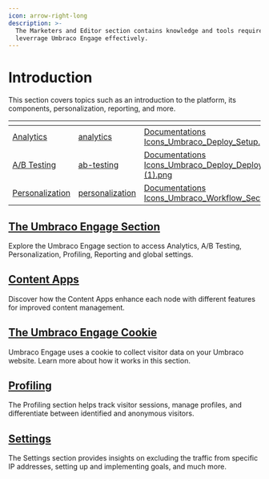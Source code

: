 ```yaml
---
icon: arrow-right-long
description: >-
  The Marketers and Editor section contains knowledge and tools required to
  leverrage Umbraco Engage effectively.
---
```


# Introduction

This section covers topics such as an introduction to the platform, its components, personalization, reporting, and more.

<table data-view="cards"><thead><tr><th></th><th data-hidden data-card-target data-type="content-ref"></th><th data-hidden data-card-cover data-type="files"></th></tr></thead><tbody><tr><td><a href="../analytics/">Analytics</a></td><td><a href="../analytics/">analytics</a></td><td><a href="../../.gitbook/assets/Documentations Icons_Umbraco_Deploy_Setup.png">Documentations Icons_Umbraco_Deploy_Setup.png</a></td></tr><tr><td><a href="../ab-testing/">A/B Testing</a></td><td><a href="../ab-testing/">ab-testing</a></td><td><a href="../../.gitbook/assets/Documentations Icons_Umbraco_Deploy_Deployment_Workflow (1).png">Documentations Icons_Umbraco_Deploy_Deployment_Workflow (1).png</a></td></tr><tr><td><a href="../personalization/">Personalization</a></td><td><a href="../personalization/">personalization</a></td><td><a href="../../.gitbook/assets/Documentations Icons_Umbraco_Workflow_Section_Overview.png">Documentations Icons_Umbraco_Workflow_Section_Overview.png</a></td></tr></tbody></table>

## [The Umbraco Engage Section](the-umbraco-engage-section.md)

Explore the Umbraco Engage section to access Analytics, A/B Testing, Personalization, Profiling, Reporting and global settings.

## [Content Apps](content-apps.md)

Discover how the Content Apps enhance each node with different features for improved content management.

## [The Umbraco Engage Cookie](the-umbraco-engage-cookie.md)

Umbraco Engage uses a cookie to collect visitor data on your Umbraco website. Learn more about how it works in this section.

## [Profiling](../profiling/)

The Profiling section helps track visitor sessions, manage profiles, and differentiate between identified and anonymous visitors.

## [Settings](../settings/)

The Settings section provides insights on excluding the traffic from specific IP addresses, setting up and implementing goals, and much more.
